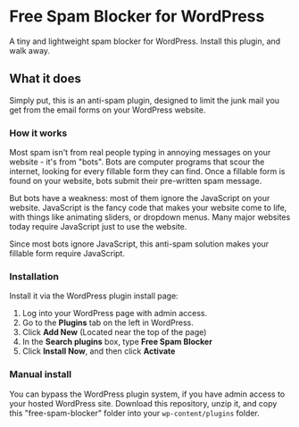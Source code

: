 # Free Spam Blocker for WordPress

A tiny and lightweight spam blocker for WordPress. Install this plugin, and walk away.

## What it does

Simply put, this is an anti-spam plugin, designed to limit the junk mail you get from the email forms on your WordPress website.

### How it works

Most spam isn't from real people typing in annoying messages on your website - it's from "bots". Bots are computer programs that scour the internet, looking for every fillable form they can find. Once a fillable form is found on your website, bots submit their pre-written spam message.

But bots have a weakness: most of them ignore the JavaScript on your website. JavaScript is the fancy code that makes your website come to life, with things like animating sliders, or dropdown menus. Many major websites today require JavaScript just to use the website.

Since most bots ignore JavaScript, this anti-spam solution makes your fillable form require JavaScript.


### Installation

Install it via the WordPress plugin install page:

1. Log into your WordPress page with admin access.
2. Go to the **Plugins** tab on the left in WordPress.
3. Click **Add New** (Located near the top of the page)
4. In the **Search plugins** box, type **Free Spam Blocker**
5. Click **Install Now**, and then click **Activate**

### Manual install

You can bypass the WordPress plugin system, if you have admin access to your hosted WordPress site. Download this repository, unzip it, and copy this "free-spam-blocker" folder into your `wp-content/plugins` folder.